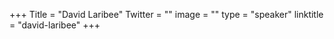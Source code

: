 +++
Title = "David Laribee"
Twitter = ""
image = ""
type = "speaker"
linktitle = "david-laribee"
+++


